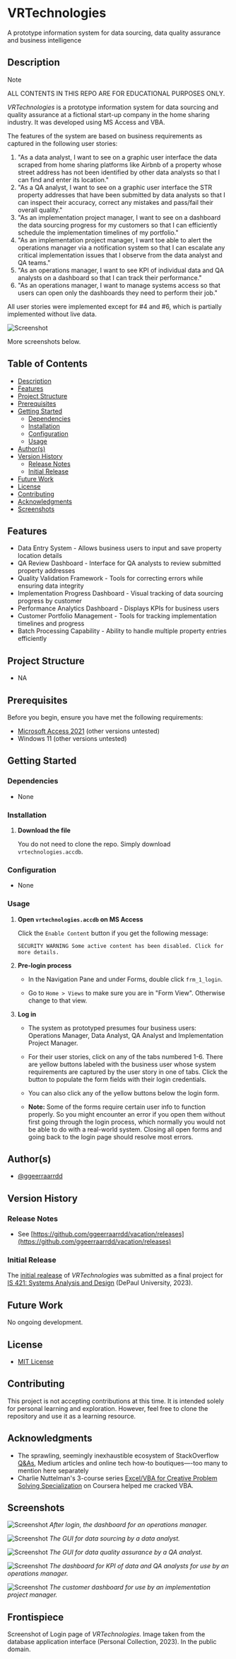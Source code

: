 # VRTechnologies

A prototype information system for data sourcing, data quality assurance and business intelligence

## Description

> [!NOTE]
> ALL CONTENTS IN THIS REPO ARE FOR EDUCATIONAL PURPOSES ONLY.

_VRTechnologies_ is a prototype information system for data sourcing and quality assurance at a fictional start-up company in the home sharing industry. It was developed using MS Access and VBA.

The features of the system are based on business requirements as captured in the following user stories:

1. "As a data analyst, I want to see on a graphic user interface the data scraped from home sharing platforms like Airbnb of a property whose street address has not been identified by other data analysts so that I can find and enter its location."
2. "As a QA analyst, I want to see on a graphic user interface the STR property addresses that have been submitted by data analysts so that I can inspect their accuracy, correct any mistakes and pass/fail their overall quality."
3. "As an implementation project manager, I want to see on a dashboard the data sourcing progress for my customers so that I can efficiently schedule the implementation timelines of my portfolio."
4. "As an implementation project manager, I want toe able to alert the operations manager via a notification system so that I can escalate any critical implementation issues that I observe from the data analyst and QA teams."
5. "As an operations manager, I want to see KPI of individual data and QA analysts on a dashboard so that I can track their performance."
6. "As an operations manager, I want to manage systems access so that users can open only the dashboards they need to perform their job."

All user stories were implemented except for #4 and #6, which is partially implemented without live data.

![Screenshot](/docs/vrt01.jpg)

More screenshots below.

## Table of Contents

* [Description](#description)
* [Features](#features)
* [Project Structure](#project-structure)
* [Prerequisites](#prerequisites)
* [Getting Started](#getting-started)
  * [Dependencies](#dependencies)
  * [Installation](#installation)
  * [Configuration](#configuration)
  * [Usage](#usage)
* [Author(s)](#authors)
* [Version History](#version-history)
  * [Release Notes](#release-notes)
  * [Initial Release](#initial-release)
* [Future Work](#future-work)
* [License](#license)
* [Contributing](#contributing)
* [Acknowledgments](#acknowledgments)
* [Screenshots](#screenshots)

## Features

* Data Entry System - Allows business users to input and save property location details
* QA Review Dashboard - Interface for QA analysts to review submitted property addresses
* Quality Validation Framework - Tools for correcting errors while ensuring data integrity
* Implementation Progress Dashboard - Visual tracking of data sourcing progress by customer
* Performance Analytics Dashboard - Displays KPIs for business users
* Customer Portfolio Management - Tools for tracking implementation timelines and progress
* Batch Processing Capability - Ability to handle multiple property entries efficiently

## Project Structure

* NA

## Prerequisites

Before you begin, ensure you have met the following requirements:

* [Microsoft Access 2021](https://www.microsoft.com/en-us/microsoft-365/access) (other versions untested)
* Windows 11 (other versions untested)

## Getting Started

### Dependencies

* None

### Installation

1. **Download the file**

    You do not need to clone the repo. Simply download `vrtechnologies.accdb`.

### Configuration

* None

### Usage

1. **Open `vrtechnologies.accdb` on MS Access**

    Click the `Enable Content` button if you get the following message:

    ```text
    SECURITY WARNING Some active content has been disabled. Click for more details.
    ```

2. **Pre-login process**

    * In the Navigation Pane and under Forms, double click `frm_1_login`.

    * Go to `Home > Views` to make sure you are in "Form View". Otherwise change to that view.

3. **Log in**

    * The system as prototyped presumes four business users: Operations Manager, Data Analyst, QA Analyst and Implementation Project Manager.

    * For their user stories, click on any of the tabs numbered 1-6. There are yellow buttons labeled with the business user whose system requirements are captured by the user story in one of tabs. Click the button to populate the form fields with their login credentials.

    * You can also click any of the yellow buttons below the login form.

    * **Note:** Some of the forms require certain user info to function properly. So you might encounter an error if you open them without first going through the login process, which normally you would not be able to do with a real-world system. Closing all open forms and going back to the login page should resolve most errors.

## Author(s)

* [@ggeerraarrdd](https://github.com/ggeerraarrdd/)

## Version History

### Release Notes

* See [https://github.com/ggeerraarrdd/vacation/releases](https://github.com/ggeerraarrdd/vacation/releases)

### Initial Release

The [initial realease](https://github.com/ggeerraarrdd/vacation/releases/tag/v1.0.0) of _VRTechnologies_ was submitted as a final project for [IS 421: Systems Analysis and Design](https://www.cdm.depaul.edu/academics/pages/courseinfo.aspx?Subject=IS&CatalogNbr=421) (DePaul University, 2023).

## Future Work

No ongoing development.

## License

* [MIT License](https://github.com/ggeerraarrdd/large-parks/blob/main/LICENSE)

## Contributing

This project is not accepting contributions at this time. It is intended solely for personal learning and exploration. However, feel free to clone the repository and use it as a learning resource.

## Acknowledgments

* The sprawling, seemingly inexhaustible ecosystem of StackOverflow [Q&As](https://meta.stackoverflow.com/questions/267822/if-stack-overflow-doesnt-have-threads-what-the-heck-should-they-be-called), Medium articles and online tech how-to boutiques—-too many to mention here separately
* Charlie Nuttelman's 3-course series [Excel/VBA for Creative Problem Solving Specialization](https://www.coursera.org/specializations/excel-vba-creative-problem-solving) on Coursera helped me cracked VBA.
  
## Screenshots

![Screenshot](/docs/vrt02.jpg)
_After login, the dashboard for an operations manager._

![Screenshot](/docs/vrt03.jpg)
_The GUI for data sourcing by a data analyst._

![Screenshot](/docs/vrt04.jpg)
_The GUI for data quality assurance by a QA analyst._

![Screenshot](/docs/vrt05.jpg)
_The dashboard for KPI of data and QA analysts for use by an operations manager._
  
![Screenshot](/docs/vrt06.jpg)
_The customer dashboard for use by an implementation project manager._

## Frontispiece

Screenshot of Login page of _VRTechnologies_. Image taken from the database application interface (Personal Collection, 2023). In the public domain.
